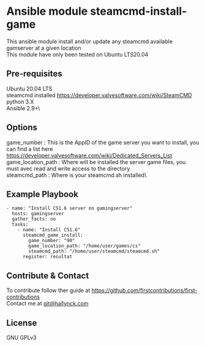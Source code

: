 Ansible module steamcmd-install-game
=====================
This ansible module install and/or update any steamcmd available gamserver at a given location\
This module have only been tested on Ubuntu LTS20.04

Pre-requisites
----------------
Ubuntu 20.04 LTS\
steamcmd installed <https://developer.valvesoftware.com/wiki/SteamCMD>\
python 3.X\
Ansible 2.9+\

Options
----------------
game_number : This is the AppID of the game server you want to install, you can find a list here <https://developer.valvesoftware.com/wiki/Dedicated_Servers_List>\
game_location_path : Where will be installed the server game files, you must avec read and write access to the directory\
steamcmd_path : Where is your steamcmd.sh installed\

Example Playbook
----------------

```
- name: "Install CS1.6 server on gamingserver"
  hosts: gamingserver
  gather_facts: no
  tasks:
    - name: "Install CS1.6"
      steamcmd_game_install:
        game_number: "90"
        game_location_path: "/home/user/games/cs"
        steamcmd_path: "/home/user/steamcmd/steamcmd.sh"
      register: resultat
```

Contribute & Contact
-----
To contribute follow ther guide at <https://github.com/firstcontributions/first-contributions>\
Contact me at <git@hallynck.com>  

License
-------

GNU GPLv3